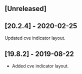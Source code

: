 ## [Unreleased]


## [20.2.4] - 2020-02-25
Updated cve indicator layout.

## [19.8.2] - 2019-08-22
- Added cve indicator layout.
